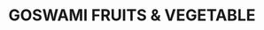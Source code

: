---
title: "GOSWAMI FRUITS & VEGETABLE"
url: /bageshwar/goswami-fruits-und-vegetable/
shop: Allgemein
---